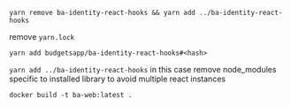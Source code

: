 `yarn remove ba-identity-react-hooks && yarn add ../ba-identity-react-hooks`

remove `yarn.lock`

`yarn add budgetsapp/ba-identity-react-hooks#<hash>`

`yarn add ../ba-identity-react-hooks` in this case remove node_modules specific to installed library to avoid multiple react instances

`docker build -t ba-web:latest .`
